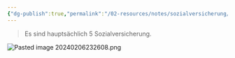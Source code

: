 ```yaml
---
{"dg-publish":true,"permalink":"/02-resources/notes/sozialversicherung/","tags":["GFN/LF01","GFN/prüfungsrelevant/AP1"],"noteIcon":"","updated":"2024-08-18T18:44:38.448+02:00"}
---
```


>Es sind hauptsächlich 5 Sozialversicherung.

![Pasted image 20240206232608.png](/img/user/02%20-%20RESOURCES/Files/IMGs/Pasted%20image%2020240206232608.png)